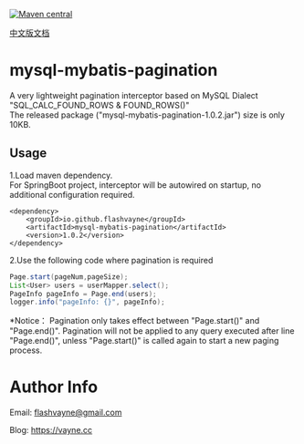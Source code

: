 [![Maven central](https://maven-badges.herokuapp.com/maven-central/io.github.flashvayne/mysql-mybatis-pagination/badge.svg)](https://maven-badges.herokuapp.com/maven-central/io.github.flashvayne/mysql-mybatis-pagination)

[中文版文档](https://github.com/flashvayne/mysql-mybatis-page/blob/master/README_zh.md)

# mysql-mybatis-pagination
A very lightweight pagination interceptor based on MySQL Dialect "SQL_CALC_FOUND_ROWS & FOUND_ROWS()"  
The released package ("mysql-mybatis-pagination-1.0.2.jar") size is only 10KB.
## Usage
1.Load maven dependency.  
For SpringBoot project, interceptor will be autowired on startup, no additional configuration required.
```pom
<dependency>
    <groupId>io.github.flashvayne</groupId>
    <artifactId>mysql-mybatis-pagination</artifactId>
    <version>1.0.2</version>
</dependency>
```
2.Use the following code where pagination is required
```java
Page.start(pageNum,pageSize);
List<User> users = userMapper.select();
PageInfo pageInfo = Page.end(users);
logger.info("pageInfo: {}", pageInfo);
```
*Notice：
Pagination only takes effect between "Page.start()" and "Page.end()".
Pagination will not be applied to any query executed after line "Page.end()", unless "Page.start()" is called again to start a new paging process.
# Author Info
Email: flashvayne@gmail.com

Blog: https://vayne.cc
